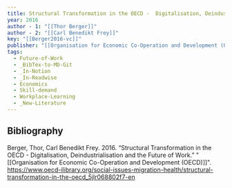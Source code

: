 ```yaml
---
title: Structural Transformation in the OECD -  Digitalisation, Deindustrialisation and the Future of Work
year: 2016
author - 1: "[[Thor Berger]]"
author - 2: "[[Carl Benedikt Frey]]"
key: "[[Berger2016-vc]]"
publisher: "[[Organisation for Economic Co-Operation and Development (OECD)]]"
tags:
  - Future-of-Work
  - _BibTex-to-MD-Git
  - _In-Notion
  - _In-Readwise
  - Economics
  - Skill-demand
  - Workplace-Learning
  - _New-Literature
---
```


## Bibliography
Berger, Thor, Carl Benedikt Frey. 2016. “Structural Transformation in the OECD -  Digitalisation, Deindustrialisation and the Future of Work.” "[[Organisation for Economic Co-Operation and Development (OECD)]]". https://www.oecd-ilibrary.org/social-issues-migration-health/structural-transformation-in-the-oecd_5jlr068802f7-en